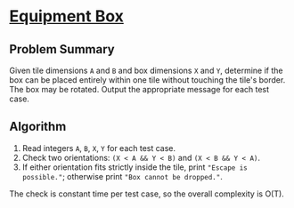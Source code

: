 # [Equipment Box](https://www.spoj.com/problems/EQBOX/)

## Problem Summary
Given tile dimensions `A` and `B` and box dimensions `X` and `Y`, determine if the box can be placed entirely within one tile without touching the tile's border. The box may be rotated. Output the appropriate message for each test case.

## Algorithm
1. Read integers `A`, `B`, `X`, `Y` for each test case.
2. Check two orientations: `(X < A && Y < B)` and `(X < B && Y < A)`.
3. If either orientation fits strictly inside the tile, print `"Escape is possible."`; otherwise print `"Box cannot be dropped."`.

The check is constant time per test case, so the overall complexity is O(T).
